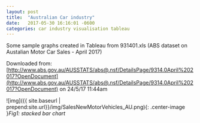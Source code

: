 ```yaml
---
layout: post
title:  "Australian Car industry"
date:   2017-05-30 16:16:01 -0600
categories: car industry visualisation tableau
---
```


Some sample graphs created in Tableau from 931401.xls (ABS dataset on Austalian Motor Car Sales - April 2017)

Downloaded from: [http://www.abs.gov.au/AUSSTATS/abs@.nsf/DetailsPage/9314.0April%202017?OpenDocument](http://www.abs.gov.au/AUSSTATS/abs@.nsf/DetailsPage/9314.0April%202017?OpenDocument)
on 24/5/17 11:44am

![img]({{ site.baseurl | prepend:site.url}}/img/SalesNewMotorVehicles_AU.png){: .center-image }*Fig1: stacked bar chart*
